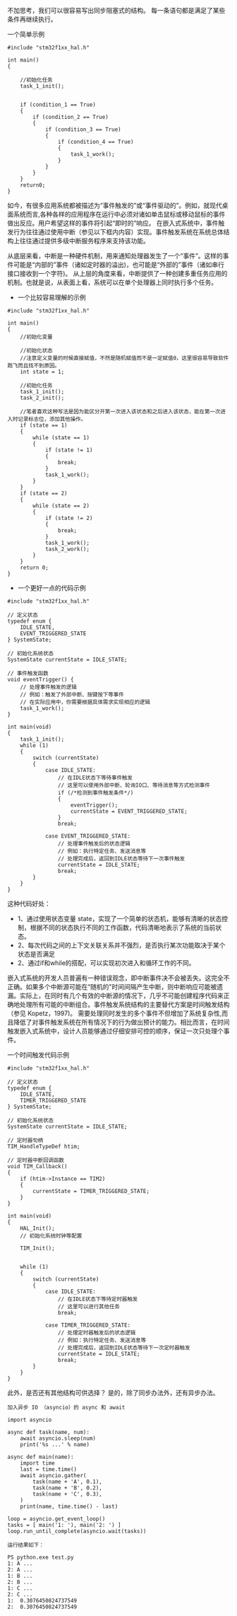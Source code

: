 

不加思考，我们可以很容易写出同步阻塞式的结构。
每一条语句都是满足了某些条件再继续执行。

一个简单示例
```
#include "stm32f1xx_hal.h"

int main()
{

    //初始化任务
    task_1_init();
    

    if (condition_1 == True)
    {
        if (condition_2 == True)
        {
            if (condition_3 == True)
            {
                if (condition_4 == True)
                {
                    task_1_work();
                }
            }
        }
    }
    return0;
}
```

如今，有很多应用系统都被描述为“事件触发的”或“事件驱动的”。例如，就现代桌面系统而言,各种各样的应用程序在运行中必须对诸如单击鼠标或移动鼠标的事件做出反应。用户希望这样的事件将引起“即时的”响应。
在嵌入式系统中，事件触发行为往往通过使用中断（参见以下框内内容）实现。事件触发系统在系统总体结构上往往通过提供多级中断服务程序来支持该功能。

从底层来看，中断是一种硬件机制，用来通知处理器发生了一个“事件”。这样的事件可能是“内部的”事件（诸如定时器的溢出)，也可能是“外部的”事件（诸如串行接口接收到一个字符)。
从上层的角度来看，中断提供了一种创建多重任务应用的机制。也就是说，从表面上看，系统可以在单个处理器上同时执行多个任务。

- 一个比较容易理解的示例
```
#include "stm32f1xx_hal.h"

int main()
{
    //初始化变量
    
    //初始化状态
    //注意定义变量的时候直接赋值，不然是随机赋值而不是一定赋值0，这里很容易导致软件跑飞而且找不到原因。
    int state = 1;

    //初始化任务
    task_1_init();
    task_2_init();

    //笔者喜欢这种写法是因为能区分开第一次进入该状态和之后进入该状态，能在第一次进入时记录标志位，添加其他操作。
    if (state == 1)
    {
        while (state == 1)
        {
            if (state != 1)
            {
                break;
            }
            task_1_work();
        }
    }
    if (state == 2)
    {
        while (state == 2)
        {
            if (state != 2)
            {
                break;
            }
            task_1_work();
            task_2_work();
        }
    }
    return 0;
}
```

- 一个更好一点的代码示例
```
#include "stm32f1xx_hal.h"

// 定义状态
typedef enum {
    IDLE_STATE,
    EVENT_TRIGGERED_STATE
} SystemState;

// 初始化系统状态
SystemState currentState = IDLE_STATE;

// 事件触发函数
void eventTrigger() {
    // 处理事件触发的逻辑
    // 例如：触发了外部中断、按键按下等事件
    // 在实际应用中，你需要根据具体需求实现相应的逻辑
    task_1_work();
}

int main(void) 
{
    task_1_init();
    while (1) 
    {
        switch (currentState) 
        {
            case IDLE_STATE:
                // 在IDLE状态下等待事件触发
                // 这里可以使用外部中断、轮询IO口、等待消息等方式检测事件
                if (/*检测到事件触发条件*/) 
                {
                    eventTrigger();
                    currentState = EVENT_TRIGGERED_STATE;
                }
                break;

            case EVENT_TRIGGERED_STATE:
                // 处理事件触发后的状态逻辑
                // 例如：执行特定任务、发送消息等
                // 处理完成后，返回到IDLE状态等待下一次事件触发
                currentState = IDLE_STATE;
                break;
        }
    }
}
```

这种代码好处：
 - 1、通过使用状态变量 state，实现了一个简单的状态机，能够有清晰的状态控制，根据不同的状态执行不同的工作函数，代码清晰地表示了系统的当前状态。
 - 2、每次代码之间的上下文关联关系并不强烈，是否执行某次功能取决于某个状态是否满足
 - 2、通过if和while的搭配，可以实现初次进入和循环工作的不同。



嵌入式系统的开发人员普遍有一种错误观念，即中断事件决不会被丢失。这完全不正确。如果多个中断源可能在“随机的"时间间隔产生中断，则中断响应可能被遗漏。实际上，在同时有几个有效的中断源的情况下，几乎不可能创建程序代码来正确地处理所有可能的中断组合。事件触发系统结构的主要替代方案是时间触发结构（参见 Kopetz，1997)。 
需要处理同时发生的多个事件不但增加了系统复杂性,而且降低了对事件触发系统在所有情况下的行为做出预计的能力。相比而言，在时间触发嵌入式系统中，设计人员能够通过仔细安排可控的顺序，保证一次只处理个事件。

一个时间触发代码示例
```
#include "stm32f1xx_hal.h"

// 定义状态
typedef enum {
    IDLE_STATE,
    TIMER_TRIGGERED_STATE
} SystemState;

// 初始化系统状态
SystemState currentState = IDLE_STATE;

// 定时器句柄
TIM_HandleTypeDef htim;

// 定时器中断回调函数
void TIM_Callback() 
{
    if (htim->Instance == TIM2) 
    {
        currentState = TIMER_TRIGGERED_STATE;
    }
}

int main(void) 
{
    HAL_Init();
    // 初始化系统时钟等配置

    TIM_Init();
 

    while (1) 
    {
        switch (currentState) 
        {
            case IDLE_STATE:
                // 在IDLE状态下等待定时器触发
                // 这里可以进行其他任务
                break;

            case TIMER_TRIGGERED_STATE:
                // 处理定时器触发后的状态逻辑
                // 例如：执行特定任务、发送消息等
                // 处理完成后，返回到IDLE状态等待下一次定时器触发
                currentState = IDLE_STATE;
                break;
        }
    }
}
```

此外，是否还有其他结构可供选择？
是的，除了同步办法外，还有异步办法。

```
加入异步 IO （asyncio）的 async 和 await 

import asyncio

async def task(name, num):
    await asyncio.sleep(num)
    print('%s ...' % name)

async def main(name):
    import time
    last = time.time()
    await asyncio.gather(
        task(name + 'A', 0.1),
        task(name + 'B', 0.2),
        task(name + 'C', 0.3),
    )
    print(name, time.time() - last)

loop = asyncio.get_event_loop()
tasks = [ main('1: '), main('2: ') ]
loop.run_until_complete(asyncio.wait(tasks))

运行结果如下：

PS python.exe test.py
1: A ...
2: A ...
1: B ...
2: B ...
1: C ...
2: C ...
1:  0.3076450824737549
2:  0.3076450824737549

```
